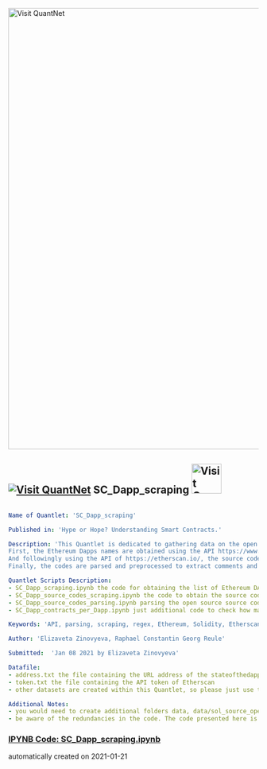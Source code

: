 [<img src="https://github.com/QuantLet/Styleguide-and-FAQ/blob/master/pictures/banner.png" width="888" alt="Visit QuantNet">](http://quantlet.de/)

## [<img src="https://github.com/QuantLet/Styleguide-and-FAQ/blob/master/pictures/qloqo.png" alt="Visit QuantNet">](http://quantlet.de/) **SC_Dapp_scraping** [<img src="https://github.com/QuantLet/Styleguide-and-FAQ/blob/master/pictures/QN2.png" width="60" alt="Visit QuantNet 2.0">](http://quantlet.de/)

```yaml

Name of Quantlet: 'SC_Dapp_scraping'

Published in: 'Hype or Hope? Understanding Smart Contracts.'

Description: 'This Quantlet is dedicated to gathering data on the open source source codes of Solidity Smart Contracts.
First, the Ethereum Dapps names are obtained using the API https://www.stateofthedapps.com/. For each DApp the list of smart contract hashes were obtained if available (Also through the API of state of the Dapps).
And followingly using the API of https://etherscan.io/, the source codes (if verified) are obtained for the open source Dapps.
Finally, the codes are parsed and preprocessed to extract comments and merged with the category from the State of the Dapps and stored as a csv file.'

Quantlet Scripts Description:
- SC_Dapp_scraping.ipynb the code for obtaining the list of Ethereum DApps and hashes for each DApp
- SC_Dapp_source_codes_scraping.ipynb the code to obtain the source codes of open source verified Solidity Smart Contracts using API of Etherscan
- SC_Dapp_source_codes_parsing.ipynb parsing the open source source codes using regex
- SC_Dapp_contracts_per_Dapp.ipynb just additional code to check how many source codes have different DApps

Keywords: 'API, parsing, scraping, regex, Ethereum, Solidity, Etherscan, smart contracts, stateofthedapps'

Author: 'Elizaveta Zinovyeva, Raphael Constantin Georg Reule'

Submitted:  'Jan 08 2021 by Elizaveta Zinovyeva'

Datafile:
- address.txt the file containing the URL address of the stateofthedapps API, you can contact the website's team for the address
- token.txt the file containing the API token of Etherscan
- other datasets are created within this Quantlet, so please just use the codes in the order listed in Quantlet Scripts Description

Additional Notes:
- you would need to create additional folders data, data/sol_source_open_source and data/sol_source_not_verified_open_source
- be aware of the redundancies in the code. The code presented here is not made for production (neither it is optimized for production). It's purpose is solely to see and to be able to compare all the numbers presented in the paper

```

### [IPYNB Code: SC_Dapp_scraping.ipynb](SC_Dapp_scraping.ipynb)


automatically created on 2021-01-21